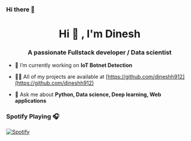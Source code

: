 ### Hi there 👋

<h1 align="center">Hi 👋 , I'm Dinesh</h1>
<h3 align="center">A passionate Fullstack developer / Data scientist</h3>


- 🔭 I’m currently working on **IoT Botnet Detection**

- 👨‍💻 All of my projects are available at [https://github.com/dineshh912](https://github.com/dineshh912)

- 💬 Ask me about **Python, Data science, Deep learning, Web applications**

<!--
**dineshh912/dineshh912** is a ✨ _special_ ✨ repository because its `README.md` (this file) appears on your GitHub profile.

Here are some ideas to get you started:

- 🔭 I’m currently working on ...
- 🌱 I’m currently learning ...
- 👯 I’m looking to collaborate on ...
- 🤔 I’m looking for help with ...
- 💬 Ask me about ...
- 📫 How to reach me: ...
- 😄 Pronouns: ...
- ⚡ Fun fact: ...
-->

### Spotify Playing 🎧

[![Spotify](https://now-playing-sepia.vercel.app/api/spotify)](https://open.spotify.com/user/dinesh.hicet)
